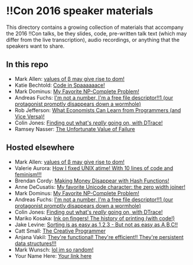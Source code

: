 # !!Con 2016 speaker materials

This directory contains a growing collection of materials that accompany the 2016 !!Con talks, be they slides, code, pre-written talk text (which may differ from the live transcription), audio recordings, or anything that the speakers want to share.

## In this repo

  * Mark Allen: [values of β may give rise to dom!](mark-allen-values-of-beeta-may-give-rise-to-dom)
  * Katie Bechtold: [Code in Spaaaaaace!](katie-bechtold-code-in-spaaaaaace)
  * Mark Dominus: [My Favorite NP-Complete Problem!](mark-dominus-my-favorite-np-complete-problem)
  * Andreas Fuchs: [I'm not a number, I'm a free file descriptor!!1 (our protagonist promptly disappears down a wormhole)](andreas-fuchs-i-am-not-a-number-i-am-a-free-file-descriptor)
  * Rob Jefferson: [What Economists Can Learn from Programmers (and Vice Versa)!](rob-jefferson-economists-and-programmers)
  * Colin Jones: [Finding out what's *really* going on, with DTrace!](colin-jones-finding-out-whats-really-going-on-with-dtrace)
  * Ramsey Nasser: [The Unfortunate Value of Failure](ramsey-nasser-the-unfortunate-value-of-failure)

## Hosted elsewhere

  * Mark Allen: [values of β may give rise to dom!](https://speakerdeck.com/mrallen1/values-of-b-may-give-rise-to-dom)
  * Valerie Aurora: [How I fixed UNIX atime! With 10 lines of code and feminism!!!](https://frameshiftconsulting.com/speaking/#filesystems)
  * Brendan Cordy: [Making Money Disappear with Hash Functions!](https://github.com/qubd/bangbangtalk)
  * Anne DeCusatis: [My favorite Unicode character: the zero width joiner!](http://anne.loves.technology/blog/talks/2016/05/09/bangbangcon.html)
  * Mark Dominus: [My Favorite NP-Complete Problem!](http://perl.plover.com/yak/Elmo/)
  * Andreas Fuchs: [I'm not a number, I'm a free file descriptor!!1 (our protagonist promptly disappears down a wormhole)](https://github.com/antifuchs/bangbangcon-talk-2016)
  * Colin Jones: [Finding out what's *really* going on, with DTrace!](https://speakerdeck.com/trptcolin/finding-out-whats-star-really-star-going-on-with-dtrace)
  * Mariko Kosaka: [Ink on fingers! The history of printing (with code!)](http://kosamari.com/presentation/bangbangcon-2016/)
  * Jake Levine: [Sorting is as easy as 1,2,3 - But not as easy as A,B,C!!](https://docs.google.com/presentation/d/1W4W_Mwn3tc7b8ykipYO2O2_vCg5DOwwmjvcoZNkyQdo/edit?usp=sharing)
  * Catt Small: [The Creative Programmer](http://www.slideshare.net/CattSmall/con-the-creative-programmer)
  * Anjana Vakil: [They're functional! They're efficient!! They're persistent data structures!!!](https://slidr.io/vakila/persistent-data-structures)
  * Mark Wunsch: [lol im so random!](https://speakerdeck.com/mwunsch/lol-im-so-random)
  * Your Name Here: [Your link here](http://example.com)

